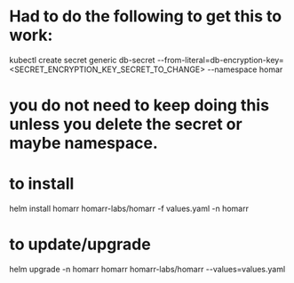 #  Had to do the following to get this to work:

kubectl create secret generic db-secret --from-literal=db-encryption-key=<SECRET_ENCRYPTION_KEY_SECRET_TO_CHANGE> --namespace homar
#  you do not need to keep doing this unless you delete the secret or maybe namespace.

#  to install
helm install homarr homarr-labs/homarr -f values.yaml -n homarr

#  to update/upgrade
helm upgrade -n homarr homarr homarr-labs/homarr --values=values.yaml


